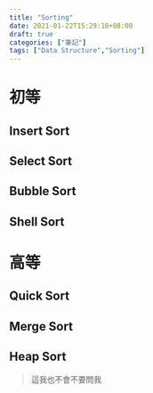 ```yaml
---
title: "Sorting"
date: 2021-01-22T15:29:18+08:00
draft: true
categories: ["筆記"]
tags: ["Data Structure","Sorting"]
---
```



# 初等
## Insert Sort
## Select Sort
## Bubble Sort
## Shell Sort

# 高等
## Quick Sort
## Merge Sort
## Heap Sort

>這我也不會不要問我
